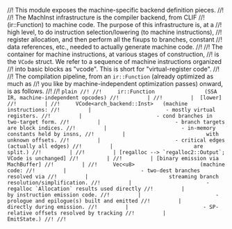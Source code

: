 //! This module exposes the machine-specific backend definition pieces.
//!
//! The MachInst infrastructure is the compiler backend, from CLIF
//! (ir::Function) to machine code. The purpose of this infrastructure is, at a
//! high level, to do instruction selection/lowering (to machine instructions),
//! register allocation, and then perform all the fixups to branches, constant
//! data references, etc., needed to actually generate machine code.
//!
//! The container for machine instructions, at various stages of construction,
//! is the `VCode` struct. We refer to a sequence of machine instructions organized
//! into basic blocks as "vcode". This is short for "virtual-register code".
//!
//! The compilation pipeline, from an `ir::Function` (already optimized as much as
//! you like by machine-independent optimization passes) onward, is as follows.
//!
//! ```plain
//!
//!     ir::Function                (SSA IR, machine-independent opcodes)
//!         |
//!         |  [lower]
//!         |
//!     VCode<arch_backend::Inst>   (machine instructions:
//!         |                        - mostly virtual registers.
//!         |                        - cond branches in two-target form.
//!         |                        - branch targets are block indices.
//!         |                        - in-memory constants held by insns,
//!         |                          with unknown offsets.
//!         |                        - critical edges (actually all edges)
//!         |                          are split.)
//!         |
//!         | [regalloc --> `regalloc2::Output`; VCode is unchanged]
//!         |
//!         | [binary emission via MachBuffer]
//!         |
//!     Vec<u8>                     (machine code:
//!         |                        - two-dest branches resolved via
//!         |                          streaming branch resolution/simplification.
//!         |                        - regalloc `Allocation` results used directly
//!         |                          by instruction emission code.
//!         |                        - prologue and epilogue(s) built and emitted
//!         |                          directly during emission.
//!         |                        - SP-relative offsets resolved by tracking
//!         |                          EmitState.)
//!
//! ```